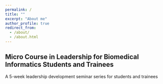 ```yaml
---
permalink: /
title: ""
excerpt: "About me"
author_profile: true
redirect_from: 
  - /about/
  - /about.html
---
```


## Micro Course in Leadership for Biomedical Informatics Students and Trainees 

A 5-week leadership development seminar series for students and trainees

<script type="text/javascript" id="clustrmaps" src="//clustrmaps.com/map_v2.js?d=syZ8alkOI7g4p03y56YyPub7oSzKEM73waEoJfa25tA&cl=ffffff&w=a"></script>